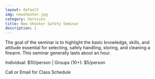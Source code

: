 ```yaml
---
layout: default
img: newshooter.jpg
category: Services
title: New Shooter Safety Seminar
description: |
---
```

The goal of the seminar is to highlight the basic knowledge, skills, and attitude essential for selecting, safely handling, storing, and cleaning a firearm.  This seminar generally lasts about an hour.    
      
Individual: $10/person | Groups (10+): $5/person


Call or Email for Class Schedule